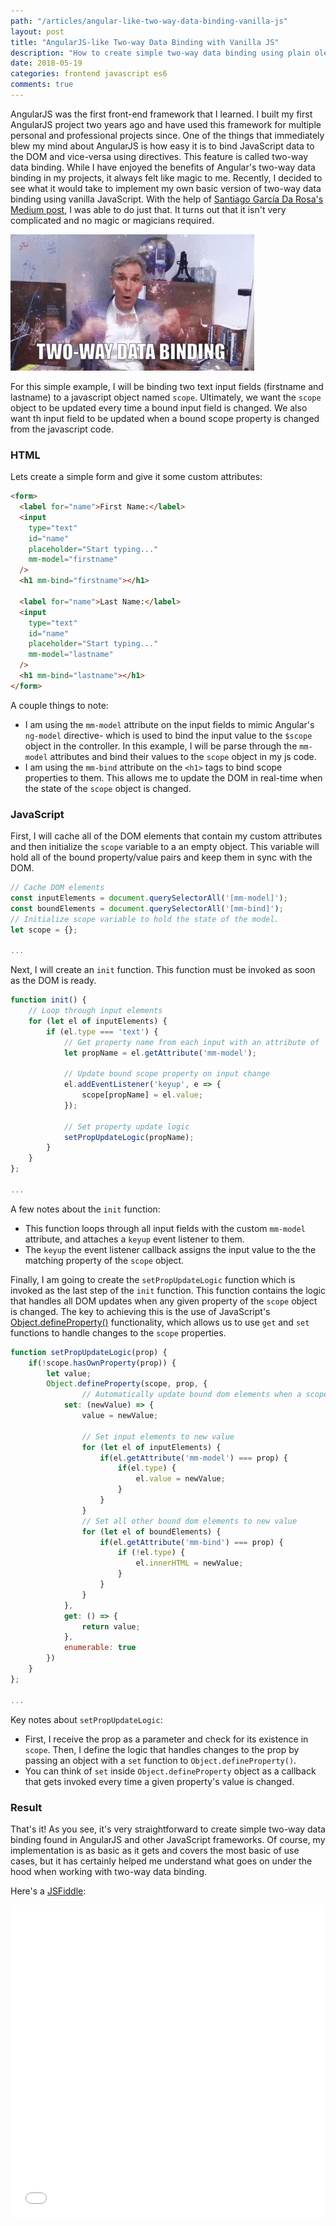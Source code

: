 ```yaml
---
path: "/articles/angular-like-two-way-data-binding-vanilla-js"
layout: post
title: "AngularJS-like Two-way Data Binding with Vanilla JS"
description: "How to create simple two-way data binding using plain ole vanilla javascript."
date: 2018-05-19
categories: frontend javascript es6
comments: true
---
```


AngularJS was the first front-end framework that I learned. I built my first AngularJS project two years ago and have used this framework for multiple personal and professional projects since. One of the things that immediately blew my mind about AngularJS is how easy it is to bind JavaScript data to the DOM and vice-versa using directives. This feature is called two-way data binding. While I have enjoyed the benefits of Angular's two-way data binding in my projects, it always felt like magic to me. Recently, I decided to see what it would take to implement my own basic version of two-way data binding using vanilla JavaScript. With the help of [Santiago García Da Rosa's Medium post](https://medium.com/frontend-fun/js-vanilla-two-way-binding-5a29bc86c787), I was able to do just that. It turns out that it isn't very complicated and no magic or magicians required.

![Two-Way Data Binding - Mind Blown](../assets/img/two-way-binding.gif "Two-Way Data Binding - Mind Blown")

For this simple example, I will be binding two text input fields (firstname and lastname) to a javascript object named `scope`. Ultimately, we want the `scope` object to be updated every time a bound input field is changed. We also want th input field to be updated when a bound scope property is changed from the javascript code.

### HTML

Lets create a simple form and give it some custom attributes:

```html
<form>
  <label for="name">First Name:</label>
  <input
    type="text"
    id="name"
    placeholder="Start typing..."
    mm-model="firstname"
  />
  <h1 mm-bind="firstname"></h1>

  <label for="name">Last Name:</label>
  <input
    type="text"
    id="name"
    placeholder="Start typing..."
    mm-model="lastname"
  />
  <h1 mm-bind="lastname"></h1>
</form>
```

A couple things to note:

- I am using the `mm-model` attribute on the input fields to mimic Angular's `ng-model` directive- which is used to bind the input value to the `$scope` object in the controller. In this example, I will be parse through the `mm-model` attributes and bind their values to the `scope` object in my js code.
- I am using the `mm-bind` attribute on the `<h1>` tags to bind scope properties to them. This allows me to update the DOM in real-time when the state of the `scope` object is changed.

### JavaScript

First, I will cache all of the DOM elements that contain my custom attributes and then initialize the `scope` variable to a an empty object. This variable will hold all of the bound property/value pairs and keep them in sync with the DOM.

```javascript
// Cache DOM elements
const inputElements = document.querySelectorAll('[mm-model]');
const boundElements = document.querySelectorAll('[mm-bind]');
// Initialize scope variable to hold the state of the model.
let scope = {};

...

```

Next, I will create an `init` function. This function must be invoked as soon as the DOM is ready.

```javascript
function init() {
    // Loop through input elements
    for (let el of inputElements) {
        if (el.type === 'text') {
            // Get property name from each input with an attribute of 'mm-model'
            let propName = el.getAttribute('mm-model');

            // Update bound scope property on input change
            el.addEventListener('keyup', e => {
                scope[propName] = el.value;
            });

            // Set property update logic
            setPropUpdateLogic(propName);
        }
    }
};

...
```

A few notes about the `init` function:

- This function loops through all input fields with the custom `mm-model` attribute, and attaches a `keyup` event listener to them.
- The `keyup` the event listener callback assigns the input value to the the matching property of the `scope` object.

Finally, I am going to create the `setPropUpdateLogic` function which is invoked as the last step of the `init` function. This function contains the logic that handles all DOM updates when any given property of the `scope` object is changed. The key to achieving this is the use of JavaScript's [Object.defineProperty()](https://developer.mozilla.org/en-US/docs/Web/JavaScript/Reference/Global_Objects/Object/defineProperty) functionality, which allows us to use `get` and `set` functions to handle changes to the `scope` properties.

```javascript
function setPropUpdateLogic(prop) {
    if(!scope.hasOwnProperty(prop)) {
        let value;
        Object.defineProperty(scope, prop, {
                // Automatically update bound dom elements when a scope property is set to a new value
            set: (newValue) => {
                value = newValue;

                // Set input elements to new value
                for (let el of inputElements) {
                    if(el.getAttribute('mm-model') === prop) {
                        if(el.type) {
                            el.value = newValue;
                        }
                    }
                }
                // Set all other bound dom elements to new value
                for (let el of boundElements) {
                    if(el.getAttribute('mm-bind') === prop) {
                        if (!el.type) {
                            el.innerHTML = newValue;
                        }
                    }
                }
            },
            get: () => {
                return value;
            },
            enumerable: true
        })
    }
};

...
```

Key notes about `setPropUpdateLogic`:

- First, I receive the prop as a parameter and check for its existence in `scope`. Then, I define the logic that handles changes to the prop by passing an object with a `set` function to `Object.defineProperty()`.
- You can think of `set` inside `Object.defineProperty` object as a callback that gets invoked every time a given property's value is changed.

### Result

That's it! As you see, it's very straightforward to create simple two-way data binding found in AngularJS and other JavaScript frameworks. Of course, my implementation is as basic as it gets and covers the most basic of use cases, but it has certainly helped me understand what goes on under the hood when working with two-way data binding.

Here's a [JSFiddle](https://jsfiddle.net/michaelmov/5zj353vr/):

<iframe width="100%" height="500" src="//jsfiddle.net/michaelmov/5zj353vr/embedded/js,html,result/dark/" allowpaymentrequest allowfullscreen="allowfullscreen" frameborder="0"></iframe